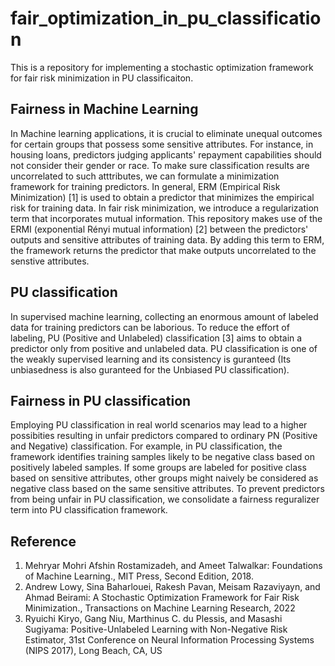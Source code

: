 # fair_optimization_in_pu_classification

This is a repository for implementing a stochastic optimization framework for fair risk minimization in PU classificaiton.

## Fairness in Machine Learning
In Machine learning applications, it is crucial to  eliminate unequal outcomes for certain groups that possess some sensitive attributes. For instance, in housing loans, predictors judging applicants' repayment capabilities should not consider their gender or race. To make sure classification results are uncorrelated to such atttributes, we can formulate a minimization framework for training predictors. In general, ERM (Empirical Risk Minimization) [1] is used to obtain a predictor that minimizes the empirical risk for training data. In fair risk minimization, we introduce a regularization term that incorporates mutual information. This repository makes use of the ERMI (exponential Rényi mutual information) [2] between the predictors' outputs and sensitive attributes of training data. By adding this term to ERM, the framework returns the predictor that make outputs uncorrelated to the senstive attributes.

## PU classification
In supervised machine learning, collecting an enormous amount of labeled data for training predictors can be laborious. To reduce the effort of labeling, PU (Positive and Unlabeled) classification [3] aims to obtain a predictor only from positive and unlabeled data. PU classification is one of the weakly supervised learning and its consistency is guranteed (Its unbiasedness is also guranteed for the Unbiased PU classification).

## Fairness in PU classification
Employing PU classification in real world scenarios may lead to a higher possibities resulting in unfair predictors compared to ordinary PN (Positive and Negative) classification. For example, in PU classification, the framework identifies training samples likely to be negative class  based on positively labeled samples. If some groups are labeled for positive class based on sensitive attributes, other groups might naively be considered as negative class based on the same sensitive attributes. To prevent predictors from being unfair in PU classification, we consolidate a fairness reguralizer term into PU classification framework.

## Reference
1. Mehryar Mohri Afshin Rostamizadeh, and Ameet Talwalkar: Foundations of Machine Learning., MIT Press, Second Edition, 2018.
1. Andrew Lowy, Sina Baharlouei, Rakesh Pavan, Meisam Razaviyayn, and Ahmad Beirami: A Stochastic Optimization Framework for Fair Risk Minimization., Transactions on Machine Learning Research, 2022
1. Ryuichi Kiryo, Gang Niu, Marthinus C. du Plessis, and Masashi Sugiyama: Positive-Unlabeled Learning with Non-Negative Risk Estimator, 31st Conference on Neural Information Processing Systems (NIPS 2017), Long Beach, CA, US
